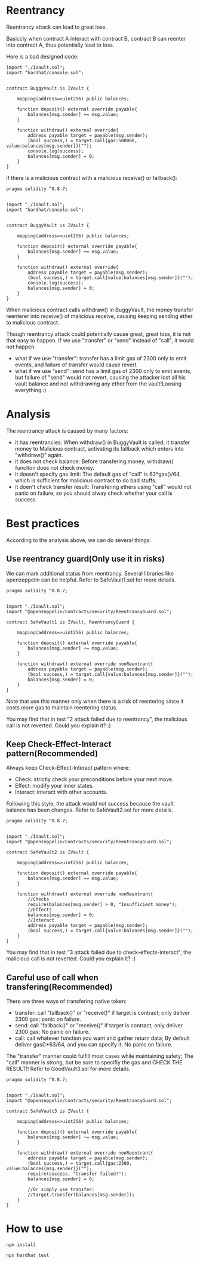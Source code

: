 # Reentrancy

Reentrancy attack can lead to great loss.

Basiccly when contract A interact with contract B, contract B can reenter into contract A, thus potentially lead to loss.

Here is a bad designed code:

```
import "./IVault.sol";
import "hardhat/console.sol";


contract BuggyVault is IVault {

    mapping(address=>uint256) public balances;
    
    function deposit() external override payable{
        balances[msg.sender] += msg.value;
    }

    function withdraw() external override{
        address payable target = payable(msg.sender);
        (bool success,) = target.call{gas:500000, value:balances[msg.sender]}("");
        console.log(success);
        balances[msg.sender] = 0;
    }
}
```

if there is a malicious contract with a malicious receive() or fallback():
```
pragma solidity ^0.8.7;


import "./IVault.sol";
import "hardhat/console.sol";


contract BuggyVault is IVault {

    mapping(address=>uint256) public balances;
    
    function deposit() external override payable{
        balances[msg.sender] += msg.value;
    }

    function withdraw() external override{
        address payable target = payable(msg.sender);
        (bool success,) = target.call{value:balances[msg.sender]}("");
        console.log(success);
        balances[msg.sender] = 0;
    }
}
```

When malicious contract calls withdraw() in BuggyVault, the money transfer reenterer into receive() of malicious receive, causing keeping sending ether to malicious contract.

Though reentrancy attack could potentially cause great, great loss, it is not that easy to happen. If we use "transfer" or "send" instead of "call", it would not happen.

- what if we use "transfer": transfer has a limit gas of 2300 only to emit events, and failure of transfer would cause revert.
- what if we use "send": send has a limit gas of 2300 only to emit events, but failure of "send" would not revert, causing the attacker lost all his vault balance and not withdrawing any ether from the vault!Loosing everything :)
  
# Analysis

The reentrancy attack is caused by many factors:
- it has reentrancies: When withdraw() in BuggyVault is called, it transfer money to Malicious contract, activating its fallback which enters into "withdraw()" again.
- it does not check balance: Before transfering money, withdraw() function does not check money.
- it doesn't specify gas limit: The default gas of "call" is 63*gas()/64, which is sufficient for malicious contract to do bad stuffs.
- it doen't check transfer result: Transfering ethers using "call" would not panic on failure, so you should alway check whether your call is success.


# Best practices

According to the analysis above, we can do several things:

## Use reentrancy guard(Only use it in risks)
We can mark additional status from reentrancy. Several libraries like openzeppelin can be helpful. Refer to SafeVault1.sol for more details.

```
pragma solidity ^0.8.7;


import "./IVault.sol";
import "@openzeppelin/contracts/security/ReentrancyGuard.sol";

contract SafeVault1 is IVault, ReentrancyGuard {

    mapping(address=>uint256) public balances;
    
    function deposit() external override payable{
        balances[msg.sender] += msg.value;
    }

    function withdraw() external override nonReentrant{
        address payable target = payable(msg.sender);
        (bool success,) = target.call{value:balances[msg.sender]}("");
        balances[msg.sender] = 0;
    }
}
```

Note that use this manner only when there is a risk of reentering since it costs more gas to maintain reentering status.

You may find that in test "2 attack failed due to reentrancy", the malicious call is not reverted. Could you explain it? :)

## Keep Check-Effect-Interact pattern(Recommended)

Always keep Check-Effect-Interact pattern where:
- Check: strictly check your preconditions before your next move.
- Effect: modify your inner states.
- Interact: interact with other accounts.
 
 Following this style, the attack would not success because the vault balance has been changes. Refer to SafeVault2.sol for more details.

```
pragma solidity ^0.8.7;


import "./IVault.sol";
import "@openzeppelin/contracts/security/ReentrancyGuard.sol";

contract SafeVault2 is IVault {

    mapping(address=>uint256) public balances;
    
    function deposit() external override payable{
        balances[msg.sender] += msg.value;
    }

    function withdraw() external override nonReentrant{
        //Checks
        require(balances[msg.sender] > 0, "Insufficient money");
        //Effects
        balances[msg.sender] = 0;
        //Interact
        address payable target = payable(msg.sender);
        (bool success,) = target.call{value:balances[msg.sender]}("");
    }
}
```

You may find that in test "3 attack failed due to check-effects-interact", the malicious call is not reverted. Could you explain it? :)

## Careful use of call when transfering(Recommended)

There are three ways of transfering native token:
- transfer: call "fallback()" or "receive()" if target is contract; only deliver 2300 gas;  panic on failure.
- send: call "fallback()" or "receive()" if target is contract; only deliver 2300 gas;  No panic on failure.
- call: call whatever function you want and gather return data; By default deliver gas()*63/64, and you can specify it. No panic on failure.

The "transfer" manner could fulfill most cases while maintaining safety; The "call" manner is strong, but be sure to specifiy the gas and CHECK THE RESULT!! Refer to GoodVault3.sol for more details.


```
pragma solidity ^0.8.7;


import "./IVault.sol";
import "@openzeppelin/contracts/security/ReentrancyGuard.sol";

contract SafeVault3 is IVault {

    mapping(address=>uint256) public balances;
    
    function deposit() external override payable{
        balances[msg.sender] += msg.value;
    }

    function withdraw() external override nonReentrant{
        address payable target = payable(msg.sender);
        (bool success,) = target.call{gas:2300, value:balances[msg.sender]}("");
        require(success, "transfer failed!");
        balances[msg.sender] = 0;

        //Or simply use transfer:
        //target.transfer(balances[msg.sender]);
    }
}
```

# How to use

```
npm install
```


```
npx hardhat test
```